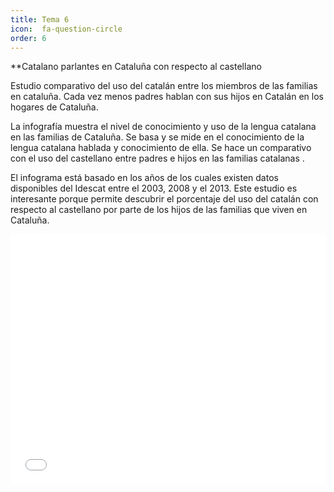 ```yaml
---
title: Tema 6
icon:  fa-question-circle
order: 6
---
```

**Catalano parlantes en Cataluña con respecto al castellano

Estudio comparativo del uso del catalán entre los miembros de las familias en cataluña. Cada vez menos padres hablan con sus hijos en Catalán en los hogares de Cataluña.

La infografía muestra el nivel de conocimiento y uso de la lengua catalana en las familias de Cataluña. Se basa y se mide en el conocimiento de la lengua catalana hablada y conocimiento de ella. Se hace un comparativo con el uso del castellano entre padres e hijos en las familias catalanas .

El infograma está basado en los años de los cuales existen datos disponibles del Idescat entre el 2003, 2008 y el 2013. Este estudio es interesante porque permite descubrir el porcentaje del uso del catalán con respecto al castellano por parte de los hijos de las familias que viven en Cataluña.




<iframe id="datawrapper-chart-OlC9b" src="//datawrapper.dwcdn.net/OlC9b/1/" scrolling="no" frameborder="0" allowtransparency="true" style="width: 0; min-width: 100% !important;" height="400"></iframe><script type="text/javascript">if("undefined"==typeof window.datawrapper)window.datawrapper={};window.datawrapper["OlC9b"]={},window.datawrapper["OlC9b"].embedDeltas={"100":762,"200":532,"300":471,"400":427,"500":400,"700":400,"800":383,"900":356,"1000":356},window.datawrapper["OlC9b"].iframe=document.getElementById("datawrapper-chart-OlC9b"),window.datawrapper["OlC9b"].iframe.style.height=window.datawrapper["OlC9b"].embedDeltas[Math.min(1e3,Math.max(100*Math.floor(window.datawrapper["OlC9b"].iframe.offsetWidth/100),100))]+"px",window.addEventListener("message",function(a){if("undefined"!=typeof a.data["datawrapper-height"])for(var b in a.data["datawrapper-height"])if("OlC9b"==b)window.datawrapper["OlC9b"].iframe.style.height=a.data["datawrapper-height"][b]+"px"});</script>

